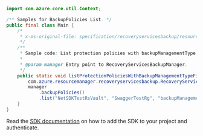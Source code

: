 ```java
import com.azure.core.util.Context;

/** Samples for BackupPolicies List. */
public final class Main {
    /*
     * x-ms-original-file: specification/recoveryservicesbackup/resource-manager/Microsoft.RecoveryServices/stable/2021-12-01/examples/AzureIaasVm/BackupPolicies_List.json
     */
    /**
     * Sample code: List protection policies with backupManagementType filter as AzureIaasVm.
     *
     * @param manager Entry point to RecoveryServicesBackupManager.
     */
    public static void listProtectionPoliciesWithBackupManagementTypeFilterAsAzureIaasVm(
        com.azure.resourcemanager.recoveryservicesbackup.RecoveryServicesBackupManager manager) {
        manager
            .backupPolicies()
            .list("NetSDKTestRsVault", "SwaggerTestRg", "backupManagementType eq 'AzureIaasVM'", Context.NONE);
    }
}
```

Read the [SDK documentation](https://github.com/Azure/azure-sdk-for-java/blob/azure-resourcemanager-recoveryservicesbackup_1.0.0-beta.4/sdk/recoveryservicesbackup/azure-resourcemanager-recoveryservicesbackup/README.md) on how to add the SDK to your project and authenticate.
